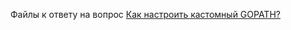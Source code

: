Файлы к ответу на вопрос [Как настроить кастомный GOPATH?](https://ru.stackoverflow.com/questions/1593138)